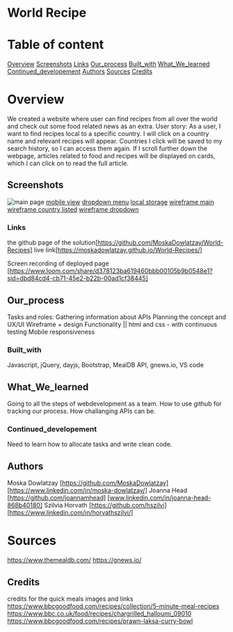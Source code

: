 # World Recipe

# Table of content

[Overview](#Overview)
[Screenshots](#Screenshots)
[Links](#Links)
[Our_process](#Our_process)
[Built_with](#Built_with)
[What_We_learned](#What_We_learned)
[Continued_developement](#Continued_developement)
[Authors](#Authors)
[Sources](#Sources)
[Credits](#Credits)

# Overview
We created a website where user can find recipes from all over the world and check out some food related news as an extra.
User story: 
As a user, I want to find recipes local to a specific country. 
I will click on a country name and relevant recipes will appear.
Countries I click will be saved to my search history, so I can access them again.
If I scroll further down the webpage, articles related to food and recipes will be displayed on cards, which I can click on to read the full article.

## Screenshots
![main page](./assets/images/Screenshot-main-wcountires-World%20Foods.png)
[mobile view](./assets/images/Screenshot-mobile-World%20Foods.png)
[dropdown menu](./assets/images/Screenshot-dropdown-World%20Foods.png)
[local storage](./assets/images/localstorage-screenshot.png)
[wireframe main](./assets/images/main-wireframe.jpg)
[wireframe country listed](./assets/selected-country-wf.png)
[wireframe dropdown](./assets/images/droopdown-menu.png)

### Links
the github page of the solution[https://github.com/MoskaDowlatzay/World-Recipes]
live link[https://moskadowlatzay.github.io/World-Recipes/]

Screen recording of deployed page [https://www.loom.com/share/d378123ba619460bbb00105b9b0548e1?sid=dbd84cd4-cb71-45e2-b22b-00ad1cf38445]

## Our_process
Tasks and roles:
    Gathering information about APIs
    Planning the concept and UX/UI
    Wireframe + design
    Functionality || html and css - with continuous testing
    Mobile responsiveness

### Built_with
Javascript, jQuery, dayjs, Bootstrap, MealDB API, gnews.io, VS code

## What_We_learned
Going to all the steps of webdevelopment as a team. 
How to use github for tracking our process.
How challanging APIs can be.

### Continued_developement
Need to learn how to allocate tasks and write clean code.

## Authors
Moska Dowlatzay [https://github.com/MoskaDowlatzay] [https://www.linkedin.com/in/moska-dowlatzay/]
Joanna Head [https://github.com/joannamhead] [www.linkedin.com/in/joanna-head-868b40180]
Szilvia Horvath [https://github.com/hszilvi] [https://www.linkedin.com/in/horvathszilvi/]


# Sources
https://www.themealdb.com/
https://gnews.io/

## Credits
credits for the quick meals images and links
https://www.bbcgoodfood.com/recipes/collection/5-minute-meal-recipes
https://www.bbc.co.uk/food/recipes/chargrilled_halloumi_09010
https://www.bbcgoodfood.com/recipes/prawn-laksa-curry-bowl